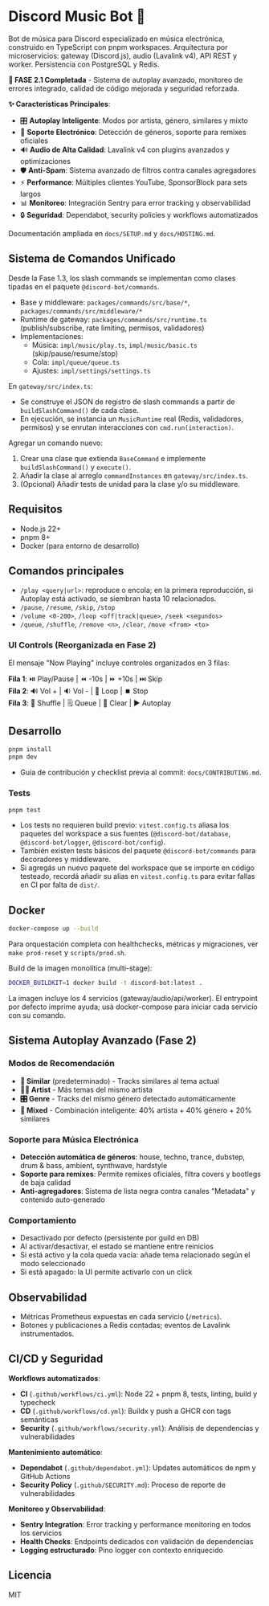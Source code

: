 # Discord Music Bot 🎵

Bot de música para Discord especializado en música electrónica, construido en TypeScript con pnpm workspaces. Arquitectura por microservicios: gateway (Discord.js), audio (Lavalink v4), API REST y worker. Persistencia con PostgreSQL y Redis.

**🎉 FASE 2.1 Completada** - Sistema de autoplay avanzado, monitoreo de errores integrado, calidad de código mejorada y seguridad reforzada.

**✨ Características Principales**:
- 🎛️ **Autoplay Inteligente**: Modos por artista, género, similares y mixto
- 🎵 **Soporte Electrónico**: Detección de géneros, soporte para remixes oficiales
- 🔊 **Audio de Alta Calidad**: Lavalink v4 con plugins avanzados y optimizaciones
- 🛡️ **Anti-Spam**: Sistema avanzado de filtros contra canales agregadores
- ⚡ **Performance**: Múltiples clientes YouTube, SponsorBlock para sets largos
- 📊 **Monitoreo**: Integración Sentry para error tracking y observabilidad
- 🔒 **Seguridad**: Dependabot, security policies y workflows automatizados

Documentación ampliada en `docs/SETUP.md` y `docs/HOSTING.md`.

## Sistema de Comandos Unificado

Desde la Fase 1.3, los slash commands se implementan como clases tipadas en el paquete `@discord-bot/commands`.

- Base y middleware: `packages/commands/src/base/*`, `packages/commands/src/middleware/*`
- Runtime de gateway: `packages/commands/src/runtime.ts` (publish/subscribe, rate limiting, permisos, validadores)
- Implementaciones:
  - Música: `impl/music/play.ts`, `impl/music/basic.ts` (skip/pause/resume/stop)
  - Cola: `impl/queue/queue.ts`
  - Ajustes: `impl/settings/settings.ts`

En `gateway/src/index.ts`:
- Se construye el JSON de registro de slash commands a partir de `buildSlashCommand()` de cada clase.
- En ejecución, se instancia un `MusicRuntime` real (Redis, validadores, permisos) y se enrutan interacciones con `cmd.run(interaction)`.

Agregar un comando nuevo:
1. Crear una clase que extienda `BaseCommand` e implemente `buildSlashCommand()` y `execute()`.
2. Añadir la clase al arreglo `commandInstances` en `gateway/src/index.ts`.
3. (Opcional) Añadir tests de unidad para la clase y/o su middleware.

## Requisitos
- Node.js 22+
- pnpm 8+
- Docker (para entorno de desarrollo)

## Comandos principales
- `/play <query|url>`: reproduce o encola; en la primera reproducción, si Autoplay está activado, se siembran hasta 10 relacionados.
- `/pause`, `/resume`, `/skip`, `/stop`
- `/volume <0-200>`, `/loop <off|track|queue>`, `/seek <segundos>`
- `/queue`, `/shuffle`, `/remove <n>`, `/clear`, `/move <from> <to>`

### UI Controls (Reorganizada en Fase 2)
El mensaje "Now Playing" incluye controles organizados en 3 filas:

**Fila 1**: ⏯️ Play/Pause | ⏪ -10s | ⏩ +10s | ⏭️ Skip  
**Fila 2**: 🔊 Vol + | 🔉 Vol - | 🔁 Loop | ⏹️ Stop  
**Fila 3**: 🔀 Shuffle | 🗒️ Queue | 🧹 Clear | ▶️ Autoplay

## Desarrollo
```bash
pnpm install
pnpm dev
```

- Guía de contribución y checklist previa al commit: `docs/CONTRIBUTING.md`.

### Tests
```bash
pnpm test
```
- Los tests no requieren build previo: `vitest.config.ts` aliasa los paquetes del workspace a sus fuentes (`@discord-bot/database`, `@discord-bot/logger`, `@discord-bot/config`).
- También existen tests básicos del paquete `@discord-bot/commands` para decoradores y middleware.
- Si agregás un nuevo paquete del workspace que se importe en código testeado, recordá añadir su alias en `vitest.config.ts` para evitar fallas en CI por falta de `dist/`.

## Docker
```bash
docker-compose up --build
```

Para orquestación completa con healthchecks, métricas y migraciones, ver `make prod-reset` y `scripts/prod.sh`.

Build de la imagen monolítica (multi-stage):
```bash
DOCKER_BUILDKIT=1 docker build -t discord-bot:latest .
```

La imagen incluye los 4 servicios (gateway/audio/api/worker). El entrypoint por defecto imprime ayuda; usá docker-compose para iniciar cada servicio con su comando.

## Sistema Autoplay Avanzado (Fase 2)

### Modos de Recomendación
- **🎵 Similar** (predeterminado) - Tracks similares al tema actual
- **👨‍🎤 Artist** - Más temas del mismo artista  
- **🎛️ Genre** - Tracks del mismo género detectado automáticamente
- **🔀 Mixed** - Combinación inteligente: 40% artista + 40% género + 20% similares

### Soporte para Música Electrónica
- **Detección automática de géneros**: house, techno, trance, dubstep, drum & bass, ambient, synthwave, hardstyle
- **Soporte para remixes**: Permite remixes oficiales, filtra covers y bootlegs de baja calidad
- **Anti-agregadores**: Sistema de lista negra contra canales "Metadata" y contenido auto-generado

### Comportamiento
- Desactivado por defecto (persistente por guild en DB)
- Al activar/desactivar, el estado se mantiene entre reinicios
- Si está activo y la cola queda vacía: añade tema relacionado según el modo seleccionado
- Si está apagado: la UI permite activarlo con un click

## Observabilidad
- Métricas Prometheus expuestas en cada servicio (`/metrics`).
- Botones y publicaciones a Redis contadas; eventos de Lavalink instrumentados.

## CI/CD y Seguridad

**Workflows automatizados**:
- **CI** (`.github/workflows/ci.yml`): Node 22 + pnpm 8, tests, linting, build y typecheck
- **CD** (`.github/workflows/cd.yml`): Buildx y push a GHCR con tags semánticas
- **Security** (`.github/workflows/security.yml`): Análisis de dependencias y vulnerabilidades

**Mantenimiento automático**:
- **Dependabot** (`.github/dependabot.yml`): Updates automáticos de npm y GitHub Actions
- **Security Policy** (`.github/SECURITY.md`): Proceso de reporte de vulnerabilidades

**Monitoreo y Observabilidad**:
- **Sentry Integration**: Error tracking y performance monitoring en todos los servicios
- **Health Checks**: Endpoints dedicados con validación de dependencias
- **Logging estructurado**: Pino logger con contexto enriquecido

## Licencia
MIT
